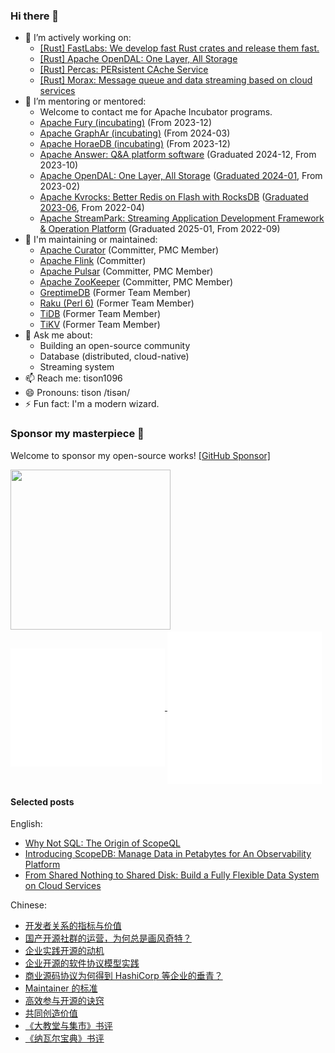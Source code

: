 ### Hi there 👋

- 👯 I’m actively working on:
  - [[Rust] FastLabs: We develop fast Rust crates and release them fast.](https://github.com/fast)
  - [[Rust] Apache OpenDAL: One Layer, All Storage](https://github.com/apache/opendal)
  - [[Rust] Percas: PERsistent CAche Service](https://github.com/scopedb/percas)
  - [[Rust] Morax: Message queue and data streaming based on cloud services](https://github.com/tisonkun/morax)
- 🤔 I’m mentoring or mentored:
  - Welcome to contact me for Apache Incubator programs.
  - [Apache Fury (incubating)](https://github.com/apache/incubator-fury) (From 2023-12)
  - [Apache GraphAr (incubating)](https://github.com/apache/incubator-graphar) (From 2024-03)
  - [Apache HoraeDB (incubating)](https://horaedb.apache.org) (From 2023-12)
  - [Apache Answer: Q&A platform software](https://answer.apache.org) (Graduated 2024-12, From 2023-10)
  - [Apache OpenDAL: One Layer, All Storage](https://github.com/apache/opendal) ([Graduated 2024-01](https://tisonkun.io/posts/apache-opendal-graduation), From 2023-02)
  - [Apache Kvrocks: Better Redis on Flash with RocksDB](https://github.com/apache/kvrocks) ([Graduated 2023-06](https://www.tisonkun.com/blog/a-recap-of-apache-opendal-becoming-tlp), From 2022-04)
  - [Apache StreamPark: Streaming Application Development Framework & Operation Platform](https://streampark.apache.org) (Graduated 2025-01, From 2022-09)
- 🔧 I'm maintaining or maintained:
  - [Apache Curator](https://curator.apache.org/) (Committer, PMC Member)
  - [Apache Flink](https://flink.apache.org/) (Committer)
  - [Apache Pulsar](https://pulsar.apache.org/) (Committer, PMC Member)
  - [Apache ZooKeeper](https://zookeeper.apache.org/) (Committer, PMC Member)
  - [GreptimeDB](https://github.com/GreptimeTeam/greptimedb) (Former Team Member)
  - [Raku (Perl 6)](https://github.com/Raku) (Former Team Member)
  - [TiDB](https://github.com/pingcap/tidb) (Former Team Member)
  - [TiKV](https://tikv.org/) (Former Team Member)
- 💬 Ask me about:
  - Building an open-source community
  - Database (distributed, cloud-native)
  - Streaming system
- 📫 Reach me: tison1096
- 😄 Pronouns: tison /tisən/
- ⚡ Fun fact: I'm a modern wizard.

### Sponsor my masterpiece 🤝

Welcome to sponsor my open-source works! [[GitHub Sponsor]](https://github.com/sponsors/tisonkun)

<img src="https://user-images.githubusercontent.com/18818196/200033123-46dbbb1e-ce16-4f7b-9b87-79733fe3afe3.png" width="256" height="256">

<a href="https://github.com/tisonkun">
  <img align="center" width="49%" src="./metrics-main.svg" />
</a>
<a href="https://github.com/tisonkun">
  <img align="center" width="49%" src="./metrics-lang-notable.svg" />
</a>

#### Selected posts

English:

* [Why Not SQL: The Origin of ScopeQL](https://www.scopedb.io/blog/scopeql-origins)
* [Introducing ScopeDB: Manage Data in Petabytes for An Observability Platform](https://www.scopedb.io/blog/manage-observability-data-in-petabytes)
* [From Shared Nothing to Shared Disk: Build a Fully Flexible Data System on Cloud Services](https://flex-ninja.medium.com/from-shared-nothing-to-shared-disk-build-a-fully-flexible-data-system-on-cloud-services-31538a356db2)

Chinese:

* [开发者关系的指标与价值](https://www.tisonkun.org/2024/01/26/devrel-qualified-leads/)
* [国产开源社群的运营，为何总是画风奇特？](https://www.tisonkun.org/2023/06/04/oss-community-in-china/)
* [企业实践开源的动机](https://www.tisonkun.org/2022/05/26/motivation-of-enterprise-open-source/)
* [企业开源的软件协议模型实践](https://www.tisonkun.org/2023/02/15/business-source-license/)
* [商业源码协议为何得到 HashiCorp 等企业的垂青？](https://www.tisonkun.org/2023/08/12/bsl/)
* [Maintainer 的标准](https://www.tisonkun.org/2022/09/12/maintainer-criterions/)
* [高效参与开源的诀窍](https://www.tisonkun.org/2021/12/05/effective-open-source-participant/)
* [共同创造价值](https://www.tisonkun.org/2022/02/10/value-creation/)
* [《大教堂与集市》书评](https://www.tisonkun.org/2021/12/14/the-cathedral-and-the-bazaar/)
* [《纳瓦尔宝典》书评](https://www.tisonkun.org/2022/06/09/the-almanack-of-naval-ravikant/)
